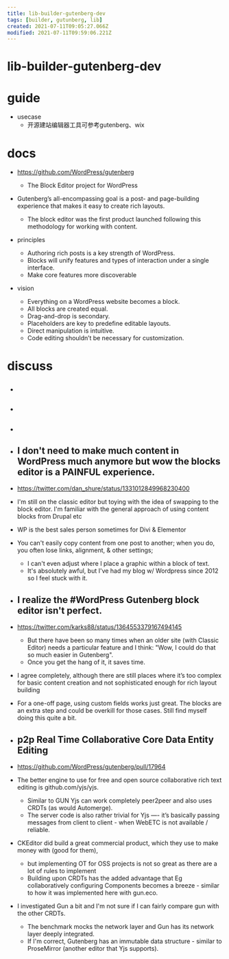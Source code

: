 ```yaml
---
title: lib-builder-gutenberg-dev
tags: [builder, gutunberg, lib]
created: 2021-07-11T09:05:27.066Z
modified: 2021-07-11T09:59:06.221Z
---
```


# lib-builder-gutenberg-dev

# guide

- usecase
  - 开源建站编辑器工具可参考gutenberg、wix
# docs
- https://github.com/WordPress/gutenberg
  - The Block Editor project for WordPress

- Gutenberg’s all-encompassing goal is a post- and page-building experience that makes it easy to create rich layouts. 
  - The block editor was the first product launched following this methodology for working with content.

- principles
  - Authoring rich posts is a key strength of WordPress.
  - Blocks will unify features and types of interaction under a single interface. 
  - Make core features more discoverable

- vision
  - Everything on a WordPress website becomes a block.
  - All blocks are created equal.
  - Drag-and-drop is secondary. 
  - Placeholders are key to predefine editable layouts.
  - Direct manipulation is intuitive. 
  - Code editing shouldn’t be necessary for customization. 
# discuss
- ## 

- ## 

- ## 

- ## I don't need to make much content in WordPress much anymore but wow the blocks editor is a PAINFUL experience.
- https://twitter.com/dan_shure/status/1331012849968230400
- I'm still on the classic editor but toying with the idea of swapping to the block editor. I'm familiar with the general approach of using content blocks from Drupal etc
- WP is the best sales person sometimes for Divi & Elementor
- You can't easily copy content from one post to another; when you do, you often lose links, alignment, & other settings; 
  - I can't even adjust where I place a graphic within a block of text. 
  - It's absolutely awful, but I've had my blog w/ Wordpress since 2012 so I feel stuck with it.

- ## I realize the #WordPress Gutenberg block editor isn't perfect. 
- https://twitter.com/karks88/status/1364553379167494145
  - But there have been so many times when an older site (with Classic Editor) needs a particular feature and I think: "Wow, I could do that so much easier in Gutenberg".
  - Once you get the hang of it, it saves time.
- I agree completely, although there are still places where it’s too complex for basic content creation and not sophisticated enough for rich layout building
- For a one-off page, using custom fields works just great. The blocks are an extra step and could be overkill for those cases. Still find myself doing this quite a bit.

- ## p2p Real Time Collaborative Core Data Entity Editing
- https://github.com/WordPress/gutenberg/pull/17964
- The better engine to use for free and open source collaborative rich text editing is github.com/yjs/yjs.
  - Similar to GUN Yjs can work completely peer2peer and also uses CRDTs (as would Automerge).
  - The server code is also rather trivial for Yjs —- it’s basically passing messages from client to client - when WebETC is not available / reliable.
- CKEditor did build a great commercial product, which they use to make money with (good for them), 
  - but implementing OT for OSS projects is not so great as there are a lot of rules to implement
  - Building upon CRDTs has the added advantage that Eg collaboratively configuring Components becomes a breeze - similar to how it was implemented here with gun.eco.
- I investigated Gun a bit and I'm not sure if I can fairly compare gun with the other CRDTs. 
  - The benchmark mocks the network layer and Gun has its network layer deeply integrated.
  - If I'm correct, Gutenberg has an immutable data structure - similar to ProseMirror (another editor that Yjs supports).
